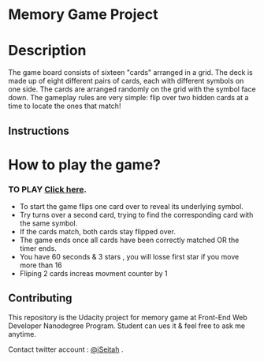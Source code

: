 # Memory Game Project

# Description

The game board consists of sixteen "cards" arranged in a grid. The deck is made up of eight different pairs of cards, each with different symbols on one side. The cards are arranged randomly on the grid with the symbol face down. The gameplay rules are very simple: flip over two hidden cards at a time to locate the ones that match!
## Instructions

# How to play the game?
### TO PLAY [Click here](https://iseitah.github.io/memory-game/).

- To start the game flips one card over to reveal its underlying symbol.
- Try turns over a second card, trying to find the corresponding card with the same symbol.
- If the cards match, both cards stay flipped over.
- The game ends once all cards have been correctly matched OR the timer ends.
- You have 60 seconds & 3 stars , you will losse first star if you move more than 16
- Fliping 2 cards increas movment counter by 1

## Contributing

This repository is the Udacity project for memory game at Front-End Web Developer Nanodegree Program.
Student can ues it & feel free to ask me anytime. 

Contact twitter account : [@iSeitah](https://twitter.com/iSeitah) .
